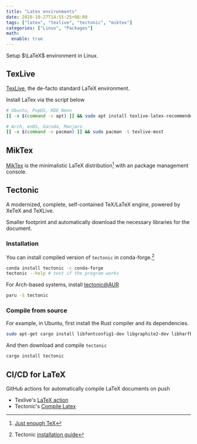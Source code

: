 ```yaml
---
title: "Latex environments"
date: 2020-10-27T14:55:25+08:00
tags: ["latex", "texlive", "tectonic", "miktex"]
categories: ["Linux", "Packages"]
math:
  enable: true
---
```


Setup $\LaTeX$ environment in Linux.

<!--more-->

## TexLive

[TexLive](https://tug.org/texlive/), the de-facto standard LaTeX environment.

Install LaTex via the script below

```bash
# Ubuntu, PopOS, KDE Neon
[[ -x $(command -v apt) ]] && sudo apt install texlive-latex-recommended

# Arch, enOS, Garuda, Manjaro
[[ -x $(command -v pacman) ]] && sudo pacman -S texlive-most
```

## MikTex

[MikTex](https://miktex.org/) is the minimalistic LaTeX distribution[^2] with an package management console.

## Tectonic

A modernized, complete, self-contained TeX/LaTeX engine, powered by XeTeX and TeXLive.

Smaller footprint and automatically download the necessary libraries for the document.

### Installation

You can install compiled version of `tectonic` in conda-forge.[^1]

```bash
conda install tectonic -c conda-forge
tectonic --help # test if the program works
```

For Arch-based systems, install [tectonic@AUR](https://aur.archlinux.org/packages/tectonic/)

```bash
paru -S tectonic
```

### Compile from source

For example, in Ubuntu, first install the Rust compiler and its dependencies.

```bash
sudo apt-get cargo install libfontconfig1-dev libgraphite2-dev libharfbuzz-dev libicu-dev libssl-dev zlib1g-dev
```

And then download and compile `tectonic`

```bash
cargo install tectonic
```

## CI/CD for LaTeX

GitHub actions for automatically compile LaTeX documents on push

- Texlive's [LaTeX action](https://github.com/xu-cheng/latex-action)
- Tectonic's [Compile Latex](https://github.com/marketplace/actions/compile-latex)

[^1]: Tectonic [installation guide](https://tectonic-typesetting.github.io/en-US/install.html)
[^2]: [Just enough TeX](https://miktex.org/kb/just-enough-tex)
